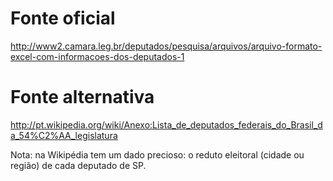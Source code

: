 Fonte oficial
=============

http://www2.camara.leg.br/deputados/pesquisa/arquivos/arquivo-formato-excel-com-informacoes-dos-deputados-1

Fonte alternativa
==================

http://pt.wikipedia.org/wiki/Anexo:Lista_de_deputados_federais_do_Brasil_da_54%C2%AA_legislatura

Nota: na Wikipédia tem um dado precioso: o reduto eleitoral (cidade ou região) de cada deputado de SP.
